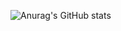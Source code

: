 
![Anurag's GitHub stats](https://github-readme-stats.vercel.app/api?username=Drontitan&show_icons=true&theme=cobalt)

